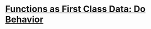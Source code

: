 # [Functions as First Class Data: Do Behavior](https://learn.co/tracks/online-software-engineering-structured/front-end-web-programming/recognizing-javascript-events/fns-as-first-class-data-do-behavior)

